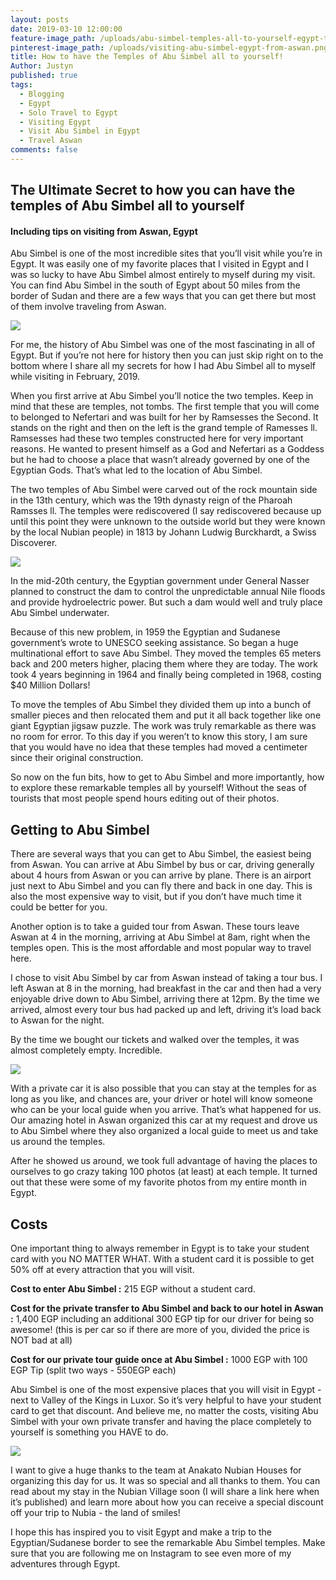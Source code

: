 ```yaml
---
layout: posts
date: 2019-03-10 12:00:00
feature-image_path: /uploads/abu-simbel-temples-all-to-yourself-egypt-travel.jpg
pinterest-image_path: /uploads/visiting-abu-simbel-egypt-from-aswan.png
title: How to have the Temples of Abu Simbel all to yourself!
Author: Justyn
published: true
tags:
  - Blogging
  - Egypt
  - Solo Travel to Egypt
  - Visiting Egypt
  - Visit Abu Simbel in Egypt
  - Travel Aswan
comments: false
---
```


## The Ultimate Secret to how you can have the temples of Abu Simbel all to yourself

#### Including tips on visiting from Aswan, Egypt

Abu Simbel is one of the most incredible sites that you’ll visit while you’re in Egypt. It was easily one of my favorite places that I visited in Egypt and I was so lucky to have Abu Simbel almost entirely to myself during my visit. You can find Abu Simbel in the south of Egypt about 50 miles from the border of Sudan and there are a few ways that you can get there but most of them involve traveling from Aswan.

![](/uploads/abu-simbel-egypt-justynjen.jpg)

For me, the history of Abu Simbel was one of the most fascinating in all of Egypt. But if you’re not here for history then you can just skip right on to the bottom where I share all my secrets for how I had Abu Simbel all to myself while visiting in February, 2019.

When you first arrive at Abu Simbel you’ll notice the two temples. Keep in mind that these are temples, not tombs. The first temple that you will come to belonged to Nefertari and was built for her by Ramsesses the Second. It stands on the right and then on the left is the grand temple of Ramesses ll. Ramsesses had these two temples constructed here for very important reasons. He wanted to present himself as a God and Nefertari as a Goddess but he had to choose a place that wasn’t already governed by one of the Egyptian Gods. That’s what led to the location of Abu Simbel.

The two temples of Abu Simbel were carved out of the rock mountain side in the 13th century, which was the 19th dynasty reign of the Pharoah Ramsses ll. The temples were rediscovered (I say rediscovered because up until this point they were unknown to the outside world but they were known by the local Nubian people) in 1813 by Johann Ludwig Burckhardt, a Swiss Discoverer.

![](/uploads/abu-simbel-temples-south-of-aswan-egypt.jpg)

In the mid-20th century, the Egyptian government under General Nasser planned to construct the dam to control the unpredictable annual Nile floods and provide hydroelectric power. But such a dam would well and truly place Abu Simbel underwater.

Because of this new problem, in 1959 the Egyptian and Sudanese government’s wrote to UNESCO seeking assistance. So began a huge multinational effort to save Abu Simbel. They moved the temples 65 meters back and 200 meters higher, placing them where they are today. The work took 4 years beginning in 1964 and finally being completed in 1968, costing $40 Million Dollars!

To move the temples of Abu Simbel they divided them up into a bunch of smaller pieces and then relocated them and put it all back together like one giant Egyptian jigsaw puzzle. The work was truly remarkable as there was no room for error. To this day if you weren’t to know this story, I am sure that you would have no idea that these temples had moved a centimeter since their original construction.

So now on the fun bits, how to get to Abu Simbel and more importantly, how to explore these remarkable temples all by yourself! Without the seas of tourists that most people spend hours editing out of their photos.

## Getting to Abu Simbel

There are several ways that you can get to Abu Simbel, the easiest being from Aswan. You can arrive at Abu Simbel by bus or car, driving generally about 4 hours from Aswan or you can arrive by plane. There is an airport just next to Abu Simbel and you can fly there and back in one day. This is also the most expensive way to visit, but if you don’t have much time it could be better for you.

Another option is to take a guided tour from Aswan. These tours leave Aswan at 4 in the morning, arriving at Abu Simbel at 8am, right when the temples open. This is the most affordable and most popular way to travel here.

I chose to visit Abu Simbel by car from Aswan instead of taking a tour bus. I left Aswan at 8 in the morning, had breakfast in the car and then had a very enjoyable drive down to Abu Simbel, arriving there at 12pm. By the time we arrived, almost every tour bus had packed up and left, driving it’s load back to Aswan for the night.

By the time we bought our tickets and walked over the temples, it was almost completely empty. Incredible.

![](/uploads/abu-simbel-temples-south-of-aswan-egypt-2.jpg)

With a private car it is also possible that you can stay at the temples for as long as you like, and chances are, your driver or hotel will know someone who can be your local guide when you arrive. That’s what happened for us. Our amazing hotel in Aswan organized this car at my request and drove us to Abu Simbel where they also organized a local guide to meet us and take us around the temples.

After he showed us around, we took full advantage of having the places to ourselves to go crazy taking 100 photos (at least) at each temple. It turned out that these were some of my favorite photos from my entire month in Egypt.

## Costs

One important thing to always remember in Egypt is to take your student card with you NO MATTER WHAT. With a student card it is possible to get 50% off at every attraction that you will visit.

**Cost to enter Abu Simbel :** 215 EGP without a student card.

**Cost for the private transfer to Abu Simbel and back to our hotel in Aswan :** 1,400 EGP including an additional 300 EGP tip for our driver for being so awesome! (this is per car so if there are more of you, divided the price is NOT bad at all)

**Cost for our private tour guide once at Abu Simbel :** 1000 EGP with 100 EGP Tip (split two ways - 550EGP each)

Abu Simbel is one of the most expensive places that you will visit in Egypt - next to Valley of the Kings in Luxor. So it’s very helpful to have your student card to get that discount. And believe me, no matter the costs, visiting Abu Simbel with your own private transfer and having the place completely to yourself is something you HAVE to do.

![](/uploads/justynjen-standing-outside-temples-of-abu-simbel-egypt.jpg)

I want to give a huge thanks to the team at Anakato Nubian Houses for organizing this day for us. It was so special and all thanks to them. You can read about my stay in the Nubian Village soon (I will share a link here when it’s published) and learn more about how you can receive a special discount off your trip to Nubia - the land of smiles!

I hope this has inspired you to visit Egypt and make a trip to the Egyptian/Sudanese border to see the remarkable Abu Simbel temples. Make sure that you are following me on Instagram to see even more of my adventures through Egypt.